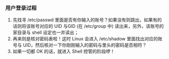 ### 用户登录过程

1. 先找寻 /etc/passwd 里面是否有你输入的账号？如果没有则跳出，如果有的话则将该账号对应的 UID 与GID \(在 /etc/group 中\) 读出来，另外，该账号的家目录与 shell 设定也一并读出；
2. 再来则是核对密码表啦！这时 Linux 会进入 /etc/shadow 里面找出对应的账号与 UID，然后核对一下你刚刚输入的密码与里头的密码是否相符？
3. 如果一切都 OK 的话，就进入 Shell 控管的阶段啰！



